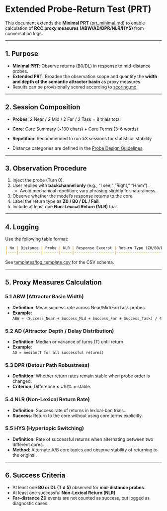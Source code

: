 # Extended Probe-Return Test (PRT)

This document extends the **Minimal PRT** ([prt_minimal.md](prt_minimal.md)) to enable calculation of **RCC proxy measures (ABW/AD/DPR/NLR/HYS)** from conversation logs.

---

## 1. Purpose
- **Minimal PRT**: Observe returns (B0/DL) in response to mid-distance probes.  
- **Extended PRT**: Broaden the observation scope and quantify the **width and depth of the semantic attractor basin** as proxy measures.  
- Results can be provisionally scored according to [scoring.md](../../docs/en/scoring.md).  

---

## 2. Session Composition
- **Probes**: 2 Near / 2 Mid / 2 Far / 2 Task = 8 trials total  
- **Core**: Core Summary (~100 chars) + Core Terms (3–6 words)  
- **Repetition**: Recommended to run ≥3 sessions for statistical stability  

- Distance categories are defined in the [Probe Design Guidelines](./probe_guidelines.md).  

---

## 3. Observation Procedure
1. Inject the probe (Turn 0).  
2. User replies with **backchannel only** (e.g., “I see,” “Right,” “Hmm”).  
   - Avoid mechanical repetition; vary phrasing slightly for naturalness.  
3. Observe whether the model’s response returns to the core.  
4. Label the return type as **Z0 / B0 / DL / Fail**.  
5. Include at least one **Non-Lexical Return (NLR)** trial.  

---

## 4. Logging
Use the following table format:  

```markdown
| No | Distance | Probe | NLR | Response Excerpt | Return Type (Z0/B0/DL/Fail) | Turns | Bridge Term | Notes |
|----|----------|-------|-----|------------------|------------------------------|-------|-------------|-------|

```

See [templates/log_template.csv](../../templates/en/log_template.csv) for the CSV schema.

---

## 5. Proxy Measures Calculation

### 5.1 ABW (Attractor Basin Width)
- **Definition**: Mean success rate across Near/Mid/Far/Task probes.  
- **Example**:  
  `ABW = (Success_Near + Success_Mid + Success_Far + Success_Task) / 4`

### 5.2 AD (Attractor Depth / Delay Distribution)
- **Definition**: Median or variance of turns (T) until return.  
- **Example**:  
  `AD = median(T for all successful returns)`

### 5.3 DPR (Detour Path Robustness)
- **Definition**: Whether return rates remain stable when probe order is changed.  
- **Criterion**: Difference ≤ ±10% = stable.

### 5.4 NLR (Non-Lexical Return Rate)
- **Definition**: Success rate of returns in lexical-ban trials.  
- **Success**: Return to the core without using core terms explicitly.

### 5.5 HYS (Hypertopic Switching)
- **Definition**: Rate of successful returns when alternating between two different cores.  
- **Method**: Alternate A/B core topics and observe stability of returning to the original.

---

## 6. Success Criteria
- At least one **B0 or DL (T ≤ 5)** observed for **mid-distance probes**.  
- At least one successful **Non-Lexical Return (NLR)**.  
- **Far-distance Z0** events are not counted as success, but logged as diagnostic cases.  
